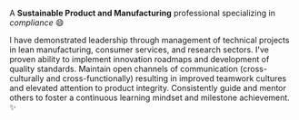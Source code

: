 A **Sustainable Product and Manufacturing** professional specializing in *compliance* :smile:

I have demonstrated leadership through management of technical projects in lean manufacturing, consumer services, and research sectors. I've proven ability to implement innovation roadmaps and development of quality standards. Maintain open channels of communication (cross-culturally and cross-functionally) resulting in improved teamwork cultures and elevated attention to product integrity. Consistently guide and mentor others to foster a continuous learning mindset and milestone achievement. :sparkles:
